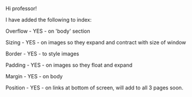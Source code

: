 Hi professor!

I have added the following to index:

Overflow - YES - on 'body' section

Sizing - YES - on images so they expand and contract with size of window

Border - YES - to style images

Padding - YES - on images so they float and expand

Margin - YES - on body

Position - YES - on links at bottom of screen, will add to all 3 pages soon.